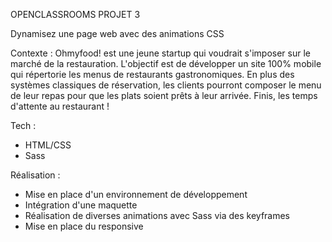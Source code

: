 OPENCLASSROOMS PROJET 3

Dynamisez une page web avec des animations CSS


Contexte :
Ohmyfood! est une jeune startup qui voudrait s'imposer sur le marché de la restauration. 
L'objectif est de développer un site 100% mobile qui répertorie les menus de restaurants gastronomiques. En plus des systèmes classiques de réservation, 
les clients pourront composer le menu de leur repas pour que les plats soient prêts à leur arrivée. Finis, les temps d'attente au restaurant !

Tech : 
- HTML/CSS 
- Sass

Réalisation :
- Mise en place d'un environnement de développement
- Intégration d'une maquette
- Réalisation de diverses animations avec Sass via des keyframes
- Mise en place du responsive
